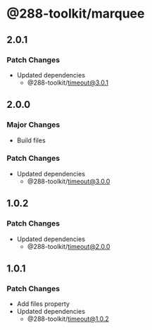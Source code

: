 # @288-toolkit/marquee

## 2.0.1

### Patch Changes

- Updated dependencies
  - @288-toolkit/timeout@3.0.1

## 2.0.0

### Major Changes

- Build files

### Patch Changes

- Updated dependencies
  - @288-toolkit/timeout@3.0.0

## 1.0.2

### Patch Changes

- Updated dependencies
  - @288-toolkit/timeout@2.0.0

## 1.0.1

### Patch Changes

- Add files property
- Updated dependencies
  - @288-toolkit/timeout@1.0.2
